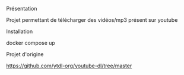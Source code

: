 Présentation

Projet permettant de télécharger des vidéos/mp3 présent sur youtube




Installation

docker compose up


Projet d'origine

https://github.com/ytdl-org/youtube-dl/tree/master

